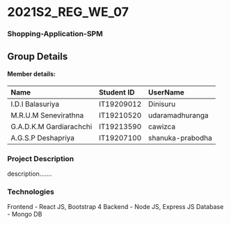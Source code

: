# 2021S2_REG_WE_07 #

###  Shopping-Application-SPM ###

## Group Details ##

#### Member details: ####

Name | Student ID | UserName
| :--- | :--- | :---
I.D.I Balasuriya | IT19209012 | Dinisuru
M.R.U.M Senevirathna | IT19210520 | udaramadhuranga
G.A.D.K.M Gardiarachchi | IT19213590 | cawizca
A.G.S.P Deshapriya | IT19207100 | shanuka-prabodha

### Project Description ###
description.......

### Technologies ###
Frontend - React JS, Bootstrap 4
Backend - Node JS, Express JS
Database - Mongo DB


